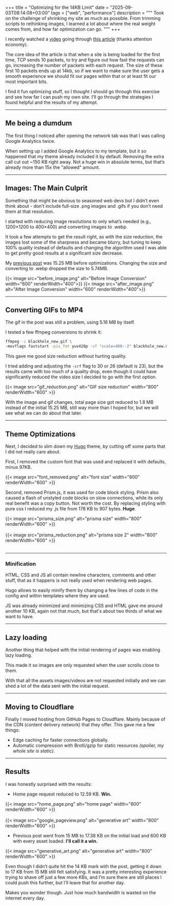 +++ 
title = "Optimizing for the 14KB Limit" 
date = "2025-09-03T08:14:08+03:00" 
tags = ["web", "performance"] 
description = """
Took on the challenge of shrinking my site as much as possible. From trimming scripts to rethinking images, I learned a lot about where the real weight comes from, and how far optimization can go.
"""
+++

I recently watched a [video](https://www.youtube.com/watch?v=ciNXbR5wvhU) going through [this article](https://endtimes.dev/why-your-website-should-be-under-14kb-in-size/) (thanks attention economy). 

The core idea of the article is that when a site is being loaded for the first time, TCP sends 10 packets, to try and figure out how fast the requests can go, increasing the number of packets with each request. The size of these first 10 packets ends up at 14kb, so if we want to make sure the user gets a smooth experience  we should fit our pages within that or at least fit our most important bits.

I find it fun optimizing stuff, so I thought I should go through this exercise and see how far I can push my own site. I’ll go through the strategies I found helpful and the results of my attempt.

---

## Me being a dumdum

The first thing I noticed after opening the network tab was that I was calling Google Analytics twice.

When setting up I added Google Analytics to my template, but it so happened that my theme already included it by default. Removing the extra call cut out ~150 KB right away. Not a huge win in absolute terms, but that’s already more than 15x the "allowed" amount.

---

## Images: The Main Culprit

Something that might be obvious to seasoned web devs but I didn’t even think about - don’t include full-size .png images and .gifs if you don’t need them at that resolution.

I started with reducing image resolutions to only what’s needed (e.g., 1200×1200 to 400×400) and converting images to .webp. 

It took a few attempts to get the result right, as with the size reduction, the images lost some of the sharpness and became blurry, but tuning to keep 100% quality instead of defaults and changing the algorithm used I was able to get pretty good results at a significant size decrease.

My [previous post](https://mamonas.dev/posts/building-a-generative-art-system-in-go/) was 15.25 MB before optimizations. Changing the size and converting to .webp dropped the size to 5.74MB.

<div class="image-row">
  {{< image src="before_image.png" alt="Before Image Conversion" width="600" renderWidth="400">}}
  {{< image src="after_image.png" alt="After Image Conversion" width="600" renderWidth="400">}}
</div>


---

## Converting GIFs to MP4

The gif in the post was still a problem, using 5.16 MB by itself.

I tested a few ffmpeg conversions to shrink it:

```bash
ffmpeg -i blackhole_new.gif \
-movflags faststart -pix_fmt yuv420p -vf "scale=400:-2" blackhole_new.mp4
```

This gave me good size reduction without hurting quality.

I tried adding and adjusting the `-crf` flag to 30 or 26 (default is 23), but the results came with too much of a quality drop, even though it could have significantly reduced the video size I decided to go with the first option.

<div class="image-row">
  {{< image src="gif_reduction.png" alt="GIF size reduction" width="800" renderWidth="600" >}}
</div>

With the image and gif changes, total page size got reduced to 1.8 MB instead of the initial 15.25 MB, still way more than I hoped for, but we will see what we can do about that later.

---

## Theme Optimizations

Next, I decided to slim down my [Hugo](https://gohugo.io/) theme, by cutting off some parts that I did not really care about.

First, I removed the custom font that was used and replaced it with defaults, minus 97KB.

<div class="image-row">
  {{< image src="font_removed.png" alt="font size" width="800" renderWidth="600" >}}
</div>

Second, removed Prism.js, it was used for code block styling. Prism also caused a flash of unstyled code blocks on slow connections, while its only real benefit was a copy button. Not worth the cost. By replacing styling with pure css I reduced my .js file from 178 KB to 907 bytes. **Huge**.


<div class="image-row">
  {{< image src="prisma_size.png" alt="prisma size" width="800" renderWidth="600" >}}
</div>

<br>

<div class="image-row">
  {{< image src="prisma_reduction.png" alt="prisma size 2" width="800" renderWidth="600" >}}
</div>
<br>

---

### Minification

HTML, CSS and JS all contain newline characters, comments and other stuff, that as it happens is not really used when rendering web pages.

Hugo allows to easily minify them by changing a few lines of code in the config and within templates where they are used.

JS was already minimized and minimizing CSS and HTML gave me around another 10 KB, again not that much, but that's about two thirds of what we want to have.

---

## Lazy loading

Another thing that helped with the initial rendering of pages was enabling lazy loading.

This made it so images are only requested when the user scrolls close to them. 

With that all the assets images/videos are not requested initially and we can shed a lot of the data sent with the initial request.

---

## Moving to Cloudflare

Finally I moved hosting from GitHub Pages to Cloudflare. Mainly because of the CDN (content delivery network) that they offer. This gave me a few things:

* Edge caching for faster connections globally.
* Automatic compression with Brotli/gzip for static resources *(spoiler, my whole site is static)*.

---

## Results

I was honestly surprised with the results:

* Home page request reduced to 12.59 KB. **Win.**

<div class="image-row">
  {{< image src="home_page.png" alt="home page" width="800" renderWidth="600" >}}
</div>
<br>
<div class="image-row">
  {{< image src="google_pageview.png" alt="generative art" width="800" renderWidth="600" >}}
</div>

* Previous post went from 15 MB to 17.38 KB on the initial load and 600 KB with every asset loaded. **I'll call it a win.**

<div class="image-row">
  {{< image src="generative_art.png" alt="generative art" width="800" renderWidth="600" >}}
</div>

Even though I didn’t quite hit the 14 KB mark with the post, getting it down to 17 KB from 15 MB still felt satisfying. It was a pretty interesting experience trying to shave off just a few more KBs, and I’m sure there are still places I could push this further, but I’ll leave that for another day.

Makes you wonder though. Just how much bandwidth is wasted on the internet every day.
